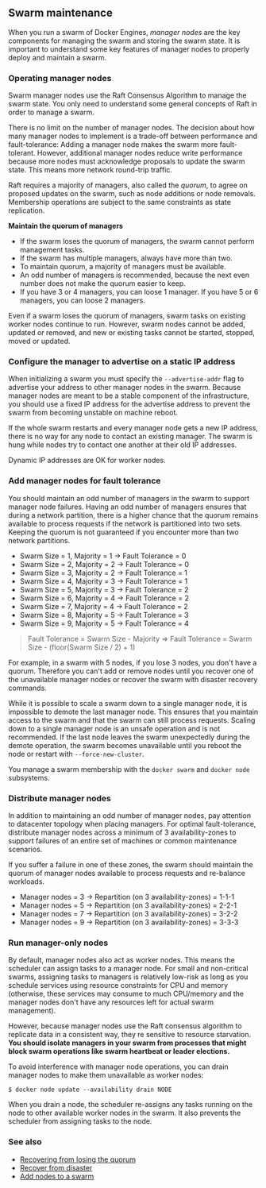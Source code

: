 ## Swarm maintenance

When you run a swarm of Docker Engines, _manager nodes_ are the key components for managing the swarm and storing the
swarm state. It is important to understand some key features of manager nodes to properly deploy and maintain a swarm.

### Operating manager nodes

Swarm manager nodes use the Raft Consensus Algorithm to manage the swarm state. You only need to understand some general
concepts of Raft in order to manage a swarm.

There is no limit on the number of manager nodes. The decision about how many manager nodes to implement is a trade-off
between performance and fault-tolerance: Adding a manager node makes the swarm more fault-tolerant. However, additional
manager nodes reduce write performance because more nodes must acknowledge proposals to update the swarm state. This
means more network round-trip traffic.

Raft requires a majority of managers, also called the _quorum_, to agree on proposed updates on the swarm, such as node
additions or node removals. Membership operations are subject to the same constraints as state replication.

**Maintain the quorum of managers**

* If the swarm loses the quorum of managers, the swarm cannot perform management tasks.
* If the swarm has multiple managers, always have more than two.
* To maintain quorum, a majority of managers must be available.
* An odd number of managers is recommended, because the next even number does not make the quorum easier to keep.
* If you have 3 or 4 managers, you can loose 1 manager. If you have 5 or 6 managers, you can loose 2 managers.

Even if a swarm loses the quorum of managers, swarm tasks on existing worker nodes continue to run. However, swarm nodes
cannot be added, updated or removed, and new or existing tasks cannot be started, stopped, moved or updated.

### Configure the manager to advertise on a static IP address

When initializing a swarm you must specify the `--advertise-addr` flag to advertise your address to other manager nodes
in the swarm. Because manager nodes are meant to be a stable component of the infrastructure, you should use a fixed IP
address for the advertise address to prevent the swarm from becoming unstable on machine reboot.

If the whole swarm restarts and every manager node gets a new IP address, there is no way for any node to contact an
existing manager. The swarm is hung while nodes try to contact one another at their old IP addresses.

Dynamic IP addresses are OK for worker nodes.

### Add manager nodes for fault tolerance

You should maintain an odd number of managers in the swarm to support manager node failures. Having an odd number of
managers ensures that during a network partition, there is a higher chance that the quorum remains available to process
requests if the network is partitioned into two sets. Keeping the quorum is not guaranteed if you encounter more than
two network partitions.

* Swarm Size = 1, Majority = 1 -> Fault Tolerance = 0
* Swarm Size = 2, Majority = 2 -> Fault Tolerance = 0
* Swarm Size = 3, Majority = 2 -> Fault Tolerance = 1
* Swarm Size = 4, Majority = 3 -> Fault Tolerance = 1
* Swarm Size = 5, Majority = 3 -> Fault Tolerance = 2
* Swarm Size = 6, Majority = 4 -> Fault Tolerance = 2
* Swarm Size = 7, Majority = 4 -> Fault Tolerance = 2
* Swarm Size = 8, Majority = 5 -> Fault Tolerance = 3
* Swarm Size = 9, Majority = 5 -> Fault Tolerance = 4

> Fault Tolerance = Swarm Size - Majority
> => Fault Tolerance = Swarm Size - (floor(Swarm Size / 2) + 1)

For example, in a swarm with 5 nodes, if you lose 3 nodes, you don't have a quorum. Therefore you can't add or remove
nodes until you recover one of the unavailable manager nodes or recover the swarm with disaster recovery commands.

While it is possible to scale a swarm down to a single manager node, it is impossible to demote the last manager node.
This ensures that you maintain access to the swarm and that the swarm can still process requests. Scaling down to a
single manager node is an unsafe operation and is not recommended. If the last node leaves the swarm unexpectedly during
the demote operation, the swarm becomes unavailable until you reboot the node or restart with `--force-new-cluster`.

You manage a swarm membership with the `docker swarm` and `docker node` subsystems.

### Distribute manager nodes

In addition to maintaining an odd number of manager nodes, pay attention to datacenter topology when placing managers.
For optimal fault-tolerance, distribute manager nodes across a minimum of 3 availability-zones to support failures of an
entire set of machines or common maintenance scenarios.

If you suffer a failure in one of these zones, the swarm should maintain the quorum of manager nodes available to
process requests and re-balance workloads.

* Manager nodes = 3 -> Repartition (on 3 availability-zones) = 1-1-1
* Manager nodes = 5 -> Repartition (on 3 availability-zones) = 2-2-1
* Manager nodes = 7 -> Repartition (on 3 availability-zones) = 3-2-2
* Manager nodes = 9 -> Repartition (on 3 availability-zones) = 3-3-3

### Run manager-only nodes

By default, manager nodes also act as worker nodes. This means the scheduler can assign tasks to a manager node. For
small and non-critical swarms, assigning tasks to managers is relatively low-risk as long as you schedule services using
resource constraints for CPU and memory (otherwise, these services may consume to much CPU/memory and the manager nodes
don't have any resources left for actual swarm management).

However, because manager nodes use the Raft consensus algorithm to replicate data in a consistent way, they re sensitive
to resource starvation. **You should isolate managers in your swarm from processes that might block swarm operations
like swarm heartbeat or leader elections.**

To avoid interference with manager node operations, you can drain manager nodes to make them unavailable as worker
nodes:

```shell script
$ docker node update --availability drain NODE
```

When you drain a node, the scheduler re-assigns any tasks running on the node to other available worker nodes in the
swarm. It also prevents the scheduler from assigning tasks to the node.

### See also
* [Recovering from losing the quorum](https://docs.docker.com/engine/swarm/admin_guide/#recover-from-losing-the-quorum)
* [Recover from disaster](https://docs.docker.com/engine/swarm/admin_guide/#recover-from-disaster)
* [Add nodes to a swarm](https://docs.docker.com/engine/swarm/join-nodes/)